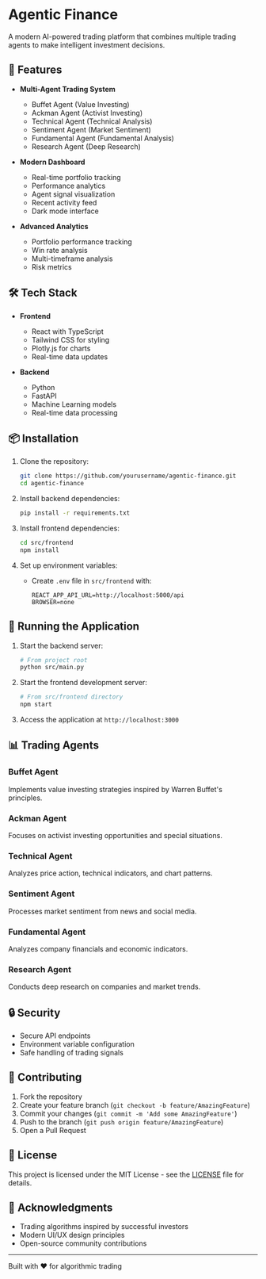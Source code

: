﻿# Agentic Finance

A modern AI-powered trading platform that combines multiple trading agents to make intelligent investment decisions.

## 🚀 Features

- **Multi-Agent Trading System**
  - Buffet Agent (Value Investing)
  - Ackman Agent (Activist Investing)
  - Technical Agent (Technical Analysis)
  - Sentiment Agent (Market Sentiment)
  - Fundamental Agent (Fundamental Analysis)
  - Research Agent (Deep Research)

- **Modern Dashboard**
  - Real-time portfolio tracking
  - Performance analytics
  - Agent signal visualization
  - Recent activity feed
  - Dark mode interface

- **Advanced Analytics**
  - Portfolio performance tracking
  - Win rate analysis
  - Multi-timeframe analysis
  - Risk metrics

## 🛠️ Tech Stack

- **Frontend**
  - React with TypeScript
  - Tailwind CSS for styling
  - Plotly.js for charts
  - Real-time data updates

- **Backend**
  - Python
  - FastAPI
  - Machine Learning models
  - Real-time data processing

## 📦 Installation

1. Clone the repository:
   ```bash
   git clone https://github.com/yourusername/agentic-finance.git
   cd agentic-finance
   ```

2. Install backend dependencies:
   ```bash
   pip install -r requirements.txt
   ```

3. Install frontend dependencies:
   ```bash
   cd src/frontend
   npm install
   ```

4. Set up environment variables:
   - Create `.env` file in `src/frontend` with:
     ```
     REACT_APP_API_URL=http://localhost:5000/api
     BROWSER=none
     ```

## 🚀 Running the Application

1. Start the backend server:
   ```bash
   # From project root
   python src/main.py
   ```

2. Start the frontend development server:
   ```bash
   # From src/frontend directory
   npm start
   ```

3. Access the application at `http://localhost:3000`

## 📊 Trading Agents

### Buffet Agent
Implements value investing strategies inspired by Warren Buffet's principles.

### Ackman Agent
Focuses on activist investing opportunities and special situations.

### Technical Agent
Analyzes price action, technical indicators, and chart patterns.

### Sentiment Agent
Processes market sentiment from news and social media.

### Fundamental Agent
Analyzes company financials and economic indicators.

### Research Agent
Conducts deep research on companies and market trends.

## 🔒 Security

- Secure API endpoints
- Environment variable configuration
- Safe handling of trading signals

## 🤝 Contributing

1. Fork the repository
2. Create your feature branch (`git checkout -b feature/AmazingFeature`)
3. Commit your changes (`git commit -m 'Add some AmazingFeature'`)
4. Push to the branch (`git push origin feature/AmazingFeature`)
5. Open a Pull Request

## 📝 License

This project is licensed under the MIT License - see the [LICENSE](LICENSE) file for details.

## 🙏 Acknowledgments

- Trading algorithms inspired by successful investors
- Modern UI/UX design principles
- Open-source community contributions

---
Built with ❤️ for algorithmic trading

